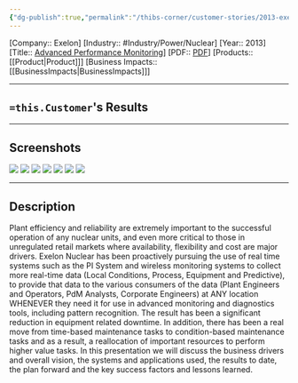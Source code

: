 ```yaml
---
{"dg-publish":true,"permalink":"/thibs-corner/customer-stories/2013-exelon-corporation-advanced-performance-monitoring/","noteIcon":""}
---
```


[Company:: Exelon]
[Industry:: #Industry/Power/Nuclear]
[Year:: 2013]
[Title:: [Advanced Performance Monitoring](https://resources.osisoft.com/presentations/improving-nuclear-plant-efficiency-and-reliability-with-the-use-of-advanced-real-time-monitoring-systems-and-diagnostic-tools/)]
[PDF:: [PDF](https://cdn.osisoft.com/corp/en/media/presentations/2013/UsersConference2013/PDF/UC2013_Exelon_MohammedYousuf_AdvanedPerformanceMonitoring_1.pdf)]
[Products:: [[Product\|Product]]]
[Business Impacts:: [[BusinessImpacts\|BusinessImpacts]]]

---
## `=this.Customer`'s Results

---
## Screenshots
![](https://i.imgur.com/BMdANFX.png)
![](https://i.imgur.com/4jPHVEK.png)
![](https://i.imgur.com/CkHCiKW.png)
![](https://i.imgur.com/gyFLyZJ.png)
![](https://i.imgur.com/xTTXUBy.png)
![](https://i.imgur.com/IHinX0Q.png)
![](https://i.imgur.com/Q40rba7.png)

---
## Description
Plant efficiency and reliability are extremely important to the successful operation of any nuclear units, and even more critical to those in unregulated retail markets where availability, flexibility and cost are major drivers. Exelon Nuclear has been proactively pursuing the use of real time systems such as the PI System and wireless monitoring systems to collect more real-time data (Local Conditions, Process, Equipment and Predictive), to provide that data to the various consumers of the data (Plant Engineers and Operators, PdM Analysts, Corporate Engineers) at ANY location WHENEVER they need it for use in advanced monitoring and diagnostics tools, including pattern recognition. The result has been a significant reduction in equipment related downtime. In addition, there has been a real move from time-based maintenance tasks to condition-based maintenance tasks and as a result, a reallocation of important resources to perform higher value tasks. In this presentation we will discuss the business drivers and overall vision, the systems and applications used, the results to date, the plan forward and the key success factors and lessons learned.